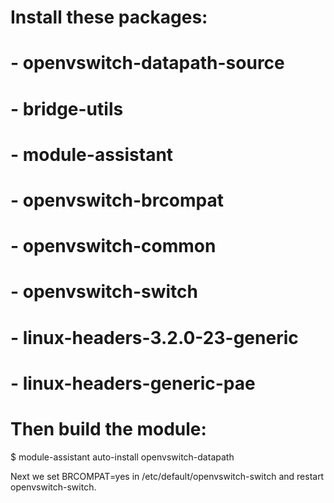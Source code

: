 
# Install these packages:
#   - openvswitch-datapath-source
#   - bridge-utils
#   - module-assistant
#   - openvswitch-brcompat
#   - openvswitch-common
#   - openvswitch-switch
#   - linux-headers-3.2.0-23-generic
#   - linux-headers-generic-pae
# Then build the module:
$ module-assistant auto-install openvswitch-datapath


Next we set BRCOMPAT=yes in /etc/default/openvswitch-switch and restart openvswitch-switch.

